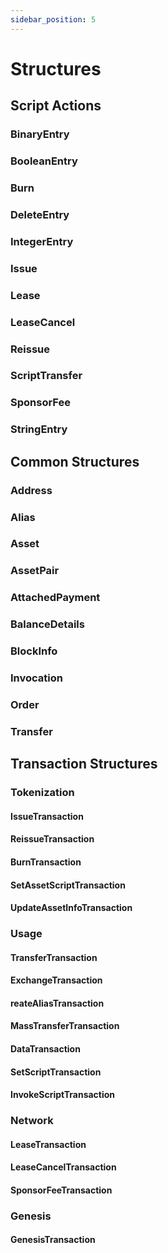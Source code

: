 ```yaml
---
sidebar_position: 5
---
```


# Structures

## Script Actions

### BinaryEntry

### BooleanEntry

### Burn

### DeleteEntry

### IntegerEntry

### Issue

### Lease

### LeaseCancel

### Reissue

### ScriptTransfer

### SponsorFee

### StringEntry

## Common Structures

### Address

### Alias

### Asset

### AssetPair

### AttachedPayment

### BalanceDetails

### BlockInfo

### Invocation

### Order

### Transfer

## Transaction Structures

### Tokenization

#### IssueTransaction

#### ReissueTransaction

#### BurnTransaction	

#### SetAssetScriptTransaction

#### UpdateAssetInfoTransaction

### Usage

#### TransferTransaction

#### ExchangeTransaction

#### reateAliasTransaction

#### MassTransferTransaction

#### DataTransaction

#### SetScriptTransaction

#### InvokeScriptTransaction

### Network

#### LeaseTransaction

#### LeaseCancelTransaction

#### SponsorFeeTransaction

### Genesis

#### GenesisTransaction